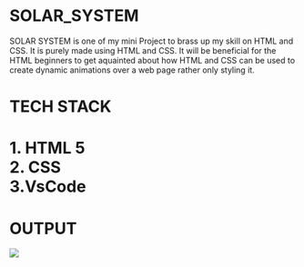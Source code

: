# SOLAR_SYSTEM
SOLAR SYSTEM is one of my mini Project to brass up my skill on HTML and CSS. It is purely made using HTML and CSS. It will be beneficial for the HTML beginners to get aquainted about how HTML and CSS can be used to create dynamic animations over a web page rather only styling it.

# TECH STACK
# 1. HTML 5 <br> 2. CSS <br> 3.VsCode 

# OUTPUT
![](https://github.com/Abhiraj-Sardar/SOLAR_SYSTEM/blob/main/img/output.gif)
